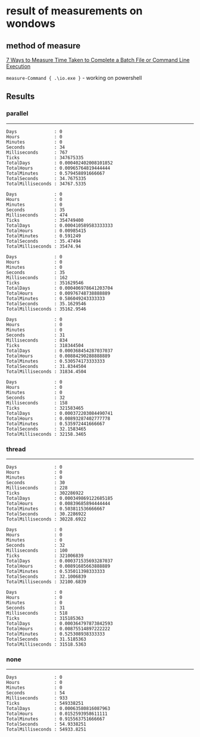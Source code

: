 # result of measurements on wondows
## method of measure
[7 Ways to Measure Time Taken to Complete a Batch File or Command Line Execution](https://www.raymond.cc/blog/measure-time-taken-to-complete-a-batch-file-or-command-line-execution/)

`measure-Command { .\io.exe }` - working on powershell

## Results
### parallel
---

```
Days              : 0
Hours             : 0
Minutes           : 0
Seconds           : 34
Milliseconds      : 767
Ticks             : 347675335
TotalDays         : 0.000402402008101852
TotalHours        : 0.00965764819444444
TotalMinutes      : 0.579458891666667
TotalSeconds      : 34.7675335
TotalMilliseconds : 34767.5335
```
```
Days              : 0                      
Hours             : 0                      
Minutes           : 0                      
Seconds           : 35                     
Milliseconds      : 474                    
Ticks             : 354749400              
TotalDays         : 0.000410589583333333   
TotalHours        : 0.00985415             
TotalMinutes      : 0.591249               
TotalSeconds      : 35.47494               
TotalMilliseconds : 35474.94               
```
```                                        
Days              : 0
Hours             : 0
Minutes           : 0
Seconds           : 35
Milliseconds      : 162
Ticks             : 351629546
TotalDays         : 0.000406978641203704
TotalHours        : 0.00976748738888889
TotalMinutes      : 0.586049243333333
TotalSeconds      : 35.1629546
TotalMilliseconds : 35162.9546
```
```                                          
Days              : 0                     
Hours             : 0                     
Minutes           : 0                     
Seconds           : 31                    
Milliseconds      : 834                   
Ticks             : 318344504             
TotalDays         : 0.000368454287037037  
TotalHours        : 0.00884290288888889   
TotalMinutes      : 0.530574173333333     
TotalSeconds      : 31.8344504            
TotalMilliseconds : 31834.4504            
```
```                                        
Days              : 0
Hours             : 0
Minutes           : 0
Seconds           : 32
Milliseconds      : 158
Ticks             : 321583465
TotalDays         : 0.000372203084490741
TotalHours        : 0.00893287402777778
TotalMinutes      : 0.535972441666667
TotalSeconds      : 32.1583465
TotalMilliseconds : 32158.3465
```

### thread
---

```                                           
Days              : 0                      
Hours             : 0                      
Minutes           : 0                      
Seconds           : 30                     
Milliseconds      : 228                    
Ticks             : 302286922              
TotalDays         : 0.000349869122685185   
TotalHours        : 0.00839685894444444    
TotalMinutes      : 0.503811536666667      
TotalSeconds      : 30.2286922             
TotalMilliseconds : 30228.6922    
```
```
Days              : 0
Hours             : 0
Minutes           : 0
Seconds           : 32
Milliseconds      : 100
Ticks             : 321006839
TotalDays         : 0.000371535693287037
TotalHours        : 0.00891685663888889
TotalMinutes      : 0.535011398333333
TotalSeconds      : 32.1006839
TotalMilliseconds : 32100.6839
```
```                                          
Days              : 0                      
Hours             : 0                      
Minutes           : 0                      
Seconds           : 31                     
Milliseconds      : 518                    
Ticks             : 315185363              
TotalDays         : 0.000364797873842593   
TotalHours        : 0.00875514897222222    
TotalMinutes      : 0.525308938333333      
TotalSeconds      : 31.5185363             
TotalMilliseconds : 31518.5363             
```

### none
---

```
Days              : 0                        
Hours             : 0                        
Minutes           : 0                        
Seconds           : 54                       
Milliseconds      : 933                      
Ticks             : 549338251                
TotalDays         : 0.00063580816087963      
TotalHours        : 0.0152593958611111       
TotalMinutes      : 0.915563751666667        
TotalSeconds      : 54.9338251               
TotalMilliseconds : 54933.8251               
```                                             
                                                                                                 
                                                                                      